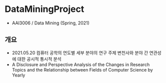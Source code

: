 # DataMiningProject

- AAI3006 / Data Mining (Spring, 2021)

## 개요
- 2021.05.20 컴퓨터 공학의 연도별 세부 분야의 연구 주제 변천사와 분야 간 연관성에 대한 공시적 통시적 분석
- A Disclosure and Perspective Analysis of the Changes in Research Topics and the Relationship between Fields of Computer Science by Yearly
